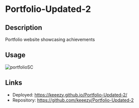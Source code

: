 # Portfolio-Updated-2

## Description
Portfolio website showcasing achievements

## Usage

![portfolioSC](https://user-images.githubusercontent.com/99520179/168492264-de533ad6-08d7-40a7-bdbd-65e6f9b15763.png)

## Links
- Deployed: https://keeezy.github.io/Portfolio-Updated-2/
- Repository: https://github.com/keeezy/Portfolio-Updated-2
